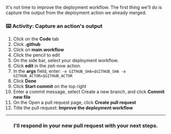 It's not time to improve the deployment workflow. The first thing we'll do is capture the output from the deployment action we already merged.

### :keyboard: Activity: Capture an action's output

1. Click on the **Code** tab
1. Click **.github**
1. Click on **main.workflow**
1. Click the pencil to edit
1. On the side bar, select your deployment workflow.
1. Click **edit** in the zeit-now action.
1. In the **args** field, enter: `-e GITHUB_SHA=$GITHUB_SHA -e GITHUB_ACTOR=$GITHUB_ACTOR`
1. Click **Done**
1. Click **Start commit** on the top right
1. Enter a commit message, select Create a new branch, and click **Commit new file**
1. On the Open a pull request page, click **Create pull request**
1. Title the pull request: **Improve the deployment workflow**

<hr>
<h3 align="center">I'll respond in your new pull request with your next steps.</h3>
